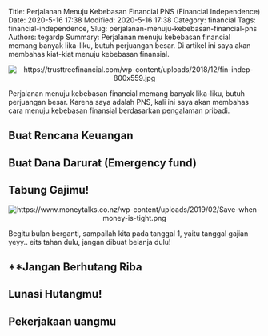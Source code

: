 Title: Perjalanan Menuju Kebebasan Financial PNS (Financial Independence)
Date: 2020-5-16 17:38
Modified: 2020-5-16 17:38
Category: financial
Tags: financial-independence, 
Slug: perjalanan-menuju-kebebasan-financial-pns
Authors: tegardp
Summary: Perjalanan menuju kebebasan financial memang banyak lika-liku, butuh perjuangan besar. Di artikel ini saya akan membahas kiat-kiat menuju kebebasan finansial.

<p align="center">
  <img src="https://trusttreefinancial.com/wp-content/uploads/2018/12/fin-indep-800x559.jpg" alt="https://trusttreefinancial.com/wp-content/uploads/2018/12/fin-indep-800x559.jpg">
</p>

Perjalanan menuju kebebasan financial memang banyak lika-liku, butuh perjuangan besar. Karena saya adalah PNS, kali ini saya akan membahas cara menuju kebebasan finansial berdasarkan pengalaman pribadi.

## **Buat Rencana Keuangan**

## **Buat Dana Darurat (Emergency fund)**

## **Tabung Gajimu!**

<p align="center">
  <img src="https://www.moneytalks.co.nz/wp-content/uploads/2019/02/Save-when-money-is-tight.png" alt="https://www.moneytalks.co.nz/wp-content/uploads/2019/02/Save-when-money-is-tight.png">
</p>

Begitu bulan berganti, sampailah kita pada tanggal 1, yaitu tanggal gajian yeyy.. eits tahan dulu, jangan dibuat belanja dulu! 


## **Jangan Berhutang Riba

## **Lunasi Hutangmu!**

## **Pekerjakaan uangmu**